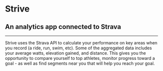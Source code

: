 <h1>Strive</h1>
<h2>An analytics app connected to Strava</h2>
<hr>
<p>Strive uses the Strava API to calculate your performance on key areas when you record (a ride, run, swim, etc). Some of the aggregated data includes your average watts, elevation gained, and distance. This gives you the opportunity to compare yourself to top athletes, monitor progress toward a goal - as well as find segments near you that will help you reach your goal.</p>